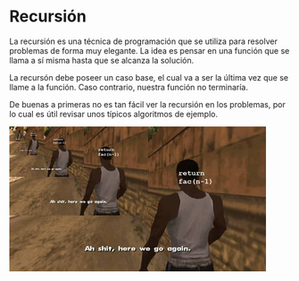 # Recursión

La recursión es una técnica de programación que se utiliza para resolver problemas de forma muy elegante. La idea es pensar en una función que se llama a sí misma hasta que se alcanza la solución. 

La recursón debe poseer un caso base, el cual va a ser la última vez que se llame a la función. Caso contrario, nuestra función no terminaría. 

De buenas a primeras no es tan fácil ver la recursión en los problemas, por lo cual es útil revisar unos típicos algoritmos de ejemplo.

![imagen](./img/recursion.jpg)